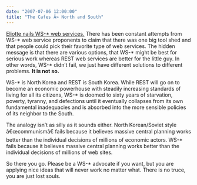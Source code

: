 ```yaml
---
date: "2007-07-06 12:00:00"
title: "The Cafes Â» North and South"
---
```




[Eliotte nails WS-* web services.](http://cafe.elharo.com/xml/north-and-south/) There has been constant attempts from WS-* web service proponents to claim that there was one big tool shed and that people could pick their favorite type of web services. The hidden message is that there are various options, that WS-* might be best for serious work whereas REST web services are better for the little guy. In other words, WS-* didn&rsquo;t fail, we just have different solutions to different problems. __It is not so.__

> 
WS-* is North Korea and REST is South Korea. While REST will go on to become an economic powerhouse with steadily increasing standards of living for all its citizens, WS-* is doomed to sixty years of starvation, poverty, tyranny, and defections until it eventually collapses from its own fundamental inadequacies and is absorbed into the more sensible policies of its neighbor to the South.

The analogy isn&rsquo;t as silly as it sounds either. North Korean/Soviet style â€œcommunismâ€ fails because it believes massive central planning works better than the individual decisions of millions of economic actors. WS-* fails because it believes massive central planning works better than the individual decisions of millions of web sites.


So there you go. Please be a WS-* advocate if you want, but you are applying nice ideas that will never work no matter what. There is no truce, you are just lost souls.


